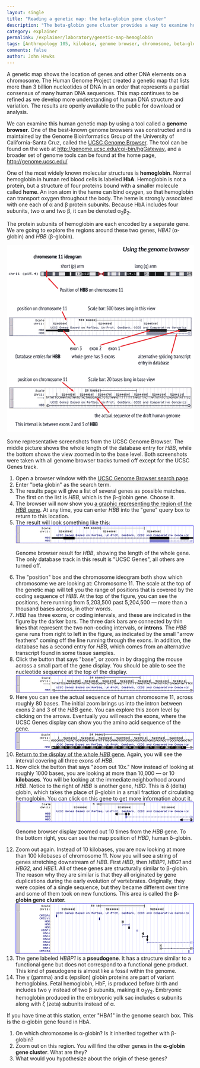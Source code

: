 ```yaml
---
layout: single 
title: "Reading a genetic map: the beta-globin gene cluster" 
description: "The beta-globin gene cluster provides a way to examine how a genetic map portrays the positions and sizes of genes." 
category: explainer
permalink: /explainer/laboratory/genetic-map-hemoglobin
tags: [Anthropology 105, kilobase, genome browser, chromosome, beta-globin gene cluster, explainer, hemoglobin, genetic map, hemoglobin, genetic map, blood] 
comments: false 
author: John Hawks 
---
```


A genetic map shows the location of genes and other DNA elements on a chromosome. The Human Genome Project created a genetic map that lists more than 3 billion nucleotides of DNA in an order that represents a partial consensus of many human DNA sequences. This map continues to be refined as we develop more understanding of human DNA structure and variation. The results are openly available to the public for download or analysis. 

We can examine this human genetic map by using a tool called a <strong>genome browser</strong>. One of the best-known genome browsers was constructed and is maintained by the Genome Bioinformatics Group of the University of California-Santa Cruz, called the <a href="http://genome.ucsc.edu/cgi-bin/hgGateway">UCSC Genome Browser</a>. The tool can be found on the web at <a href="http://genome.ucsc.edu/cgi-bin/hgGateway">http://genome.ucsc.edu/cgi-bin/hgGateway</a>, and a broader set of genome tools can be found at the home page, <a href="http://genome.ucsc.edu/">http://genome.ucsc.edu/</a>



One of the most widely known molecular structures is <strong>hemoglobin</strong>. Normal hemoglobin in human red blood cells is labeled <strong>HbA</strong>. Hemoglobin is not a protein, but a structure of four proteins bound with a smaller molecule called <strong>heme</strong>. An iron atom in the heme can bind oxygen, so that hemoglobin can transport oxygen throughout the body. The heme is strongly associated with one each of &alpha; and &beta; protein subunits. Because HbA includes four subunits, two &alpha; and two &beta;, it can be denoted &alpha;<sub>2</sub>&beta;<sub>2</sub>. 



The protein subunits of hemoglobin are each encoded by a separate gene. We are going to explore the regions around these two genes, <em>HBA1</em> (&alpha;-globin) and <em>HBB</em> (&beta;-globin). 


<div class="middle-picture">
<img src="/graphics/using-the-genome-browser-guide.png" alt="Guide to using the genome browser" />
<p class="caption">Some representative screenshots from the UCSC Genome Browser. The middle picture shows the whole length of the database entry for <em>HBB</em>, while the bottom shows the view zoomed in to the base level. Both screenshots were taken with all genome browser tracks turned off except for the UCSC Genes track. </p>
</div>


<ol>

<li> Open a browser window with the <a href="http://genome.ucsc.edu/cgi-bin/hgGateway">UCSC Genome Browser search page</a>. </li>

<li> Enter "beta globin" as the search term. </li>

<li> The results page will give a list of several genes as possible matches. The first on the list is <em>HBB</em>, which is the &beta;-globin gene. Choose it. </li>

<li> The browser will now show you <a href="http://genome.ucsc.edu/cgi-bin/hgTracks?position=chr11:5203272-5204877&hgsid=169883322&knownGene=pack">a graphic representing the region of the <em>HBB</em> gene</a>. At any time, you can enter <em>HBB</em> into the "gene" query box to return to this location. </li>

<li>The result will look something like this: </li>

<div class="middle-picture">
<img src="/graphics/genome-browser-hbb-whole-gene.png" />
<p class="caption">Genome browser result for <em>HBB</em>, showing the length of the whole gene. The only database track in this result is "UCSC Genes", all others are turned off. </p>
</div>

<li>The "position" box and the chromosome ideogram both show which chromosome we are looking at: Chromosome 11. The scale at the top of the genetic map will tell you the range of positions that is covered by the coding sequence of <em>HBB</em>. At the top of the figure, you can see the positions, here running from 5,203,500 past 5,204,500 &mdash; more than a thousand bases across, in other words. </li>

<li> <em>HBB</em> has three exons, or coding intervals, and these are indicated in the figure by the darker bars. The three dark bars are connected by thin lines that represent the two non-coding intervals, or <strong>introns</strong>. The <em>HBB</em> gene runs from right to left in the figure, as indicated by the small "arrow feathers" coming off the line running through the exons. In addition, the database has a second entry for <em>HBB</em>, which comes from an alternative transcript found in some tissue samples. </li>

<li> Click the button that says "base", or zoom in by dragging the mouse across a small part of the gene display. You should be able to see the nucleotide sequence at the top of the display. </li>

<div class="middle-picture">
<img src="/graphics/genome-browser-hbb-base-pair-zoom-level.png" />
</div>

<li> Here you can see the actual sequence of human chromosome 11, across roughly 80 bases. The initial zoom brings us into the intron between exons 2 and 3 of the <em>HBB</em> gene. You can explore this zoom level by clicking on the arrows. Eventually you will reach the exons, where the UCSC Genes display can show you the amino acid sequence of the gene. </li>

<div class="middle-picture">
<img src="/graphics/genome-browser-hbb-base-level-showing-amino-acids.png" />
</div>

<li> <a href="http://genome.ucsc.edu/cgi-bin/hgTracks?&db=hg18&position=chr11:5,203,272-5,204,877">Return to the display of the whole <em>HBB</em> gene.</a> Again, you will see the interval covering all three exons of <em>HBB</em>. </li>

<li> Now click the button that says "zoom out 10x." Now instead of looking at roughly 1000 bases, you are looking at more than 10,000 &mdash; or 10 <strong>kilobases</strong>. You will be looking at the immediate neighborhood around <em>HBB</em>. Notice to the right of <em>HBB</em> is another gene, <em>HBD</em>. This is &delta; (delta) globin, which takes the place of &beta;-globin in a small fraction of circulating hemoglobin. You can click on this gene to get more information about it. </li>

<div class="middle-picture">
<img src="/graphics/genome-browser-hbb-zoom-out-10x.png" />
<p class="caption">Genome browser display zoomed out 10 times from the <em>HBB</em> gene. To the bottom right, you can see the map position of <em>HBD</em>, human &delta;-globin.</p>
</div>


<li> Zoom out again. Instead of 10 kilobases, you are now looking at more than 100 kilobases of chromosome 11. Now you will see a string of genes stretching downstream of <em>HBB</em>. First <em>HBD</em>, then <em>HBBP1</em>, <em>HBG1</em> and <em>HBG2</em>, and <em>HBE1</em>. All of these genes are structurally similar to &beta;-globin. The reason why they are similar is that they all originated by gene duplications during the early evolution of vertebrates. Originally, they were copies of a single sequence, but they became different over time and some of them took on new functions. This area is called the <strong>&beta;-globin gene cluster.</strong> </li>

<div class="middle-picture">
<img src="/graphics/genome-browser-hbb-zoom-out-100x-beta-gene-cluster.png" />
</div>

<li> The gene labeled <em>HBBP1</em> is a <strong>pseudogene</strong>. It has a structure similar to a functional gene but does not correspond to a functional gene product. This kind of pseudogene is almost like a fossil within the genome. </li> 

<li> The &gamma; (gamma) and &epsilon; (epsilon) globin proteins are part of variant hemoglobins. Fetal hemoglobin, HbF, is produced before birth and includes two &gamma; instead of two &beta; subunits, making it &alpha;<sub>2</sub>&gamma;<sub>2</sub>. Embryonic hemoglobin produced in the embryonic yolk sac includes &epsilon; subunits along with &zeta; (zeta) subunits instead of &alpha;. 

</ol>

If you have time at this station, enter "HBA1" in the genome search box. This is the &alpha;-globin gene found in HbA. 

<ol>

<li> On which chromosome is &alpha;-globin? Is it inherited together with &beta;-globin? </li>

<li> Zoom out on this region. You will find the other genes in the <strong>&alpha;-globin gene cluster</strong>. What are they? </li>

<li> What would you hypothesize about the origin of these genes? </li>

</ol>


